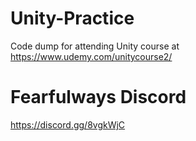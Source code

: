 # Unity-Practice
Code dump for attending Unity course at https://www.udemy.com/unitycourse2/
# Fearfulways Discord
https://discord.gg/8vgkWjC
